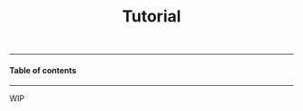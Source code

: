 <center><h1>Tutorial</h1></center>

&nbsp;
****
#### Table of contents <a id="evamtools"></a>
****
WIP
